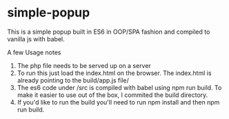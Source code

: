 # simple-popup

This is a simple popup built in ES6 in OOP/SPA fashion and compiled to vanilla js with babel.

A few Usage notes
1. The php file needs to be served up on a server
2. To run this just load the index.html on the browser. The index.html is already pointing to the build/app.js file/
3. The es6 code under /src is compiled with babel using npm run build. To make it easier to use out of the box, I commited the build directory.
4. If you'd like to run the build you'll need to run npm install and then npm run build.
